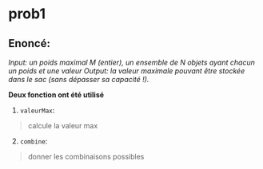 # prob1
## Enoncé:
*Input: un poids maximal M (entier), un ensemble de N objets ayant chacun un poids et une valeur Output: la valeur maximale pouvant être stockée dans le sac (sans dépasser sa capacité !).*

**Deux fonction ont été utilisé**

1. `valeurMax`:
> calcule la valeur max
2. `combine`:
> donner les combinaisons possibles
